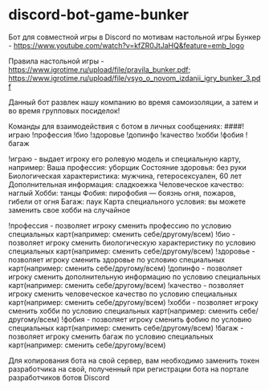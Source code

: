 # discord-bot-game-bunker

Бот для совместной игры в Discord по мотивам настольной игры Бункер - https://www.youtube.com/watch?v=kfZR0JtJaHQ&feature=emb_logo

Правила настольной игры - https://www.igrotime.ru/upload/file/pravila_bunker.pdf; https://www.igrotime.ru/upload/file/vsyo_o_novom_izdanii_igry_bunker_3.pdf

Данный бот развлек нашу компанию во время самоизоляции, а затем и во время групповых посиделок!

Команды для взаимодействия с ботом в личных сообщениях:
####!играю !профессия !био !здоровье !допинфо !качество !хобби !фобия !багаж

!играю - выдает игроку его ролевую модель и специальную карту, например:
Ваша профессия: уборщик
Состояние здоровья: без руки
Биологическая характеристика: мужчина, гетеросексуален, 60 лет
Дополнительная информация: сладкоежка
Человеческое качество: наглый
Хобби: танцы
Фобия: пирофобия — боязнь огня, пожаров, гибели от огня
Багаж: паук
Карта специального условия: вы можете заменить свое хобби на случайное

!профессия - позволяет игроку сменить профессию по условию специальных карт(например: сменить себе/другому/всем)
!био - позволяет игроку сменить биологическую характеристику по условию специальных карт(например: сменить себе/другому/всем)
!здоровье - позволяет игроку сменить здоровье по условию специальных карт(например: сменить себе/другому/всем) 
!допинфо - позволяет игроку сменить дополнительную информацию по условию специальных карт(например: сменить себе/другому/всем)
!качество - позволяет игроку сменить человеческое качество по условию специальных карт(например: сменить себе/другому/всем)
!хобби - позволяет игроку сменить хобби по условию специальных карт(например: сменить себе/другому/всем)
!фобия - позволяет игроку сменить фобию по условию специальных карт(например: сменить себе/другому/всем)
!багаж - позволяет игроку сменить багаж по условию специальных карт(например: сменить себе/другому/всем)

Для копирования бота на свой сервер, вам необходимо заменить токен разработчика на свой, полученный при регистрации бота на портале разработчиков ботов Discord

